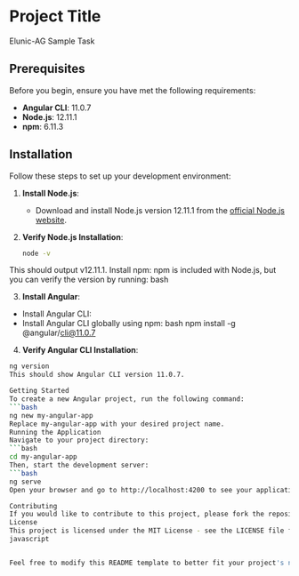 
# Project Title
Elunic-AG Sample Task

## Prerequisites

Before you begin, ensure you have met the following requirements:

- **Angular CLI**: 11.0.7
- **Node.js**: 12.11.1
- **npm**: 6.11.3

## Installation

Follow these steps to set up your development environment:

1. **Install Node.js**:
   - Download and install Node.js version 12.11.1 from the [official Node.js website](https://nodejs.org/en/download/releases/).

2. **Verify Node.js Installation**:
   ```bash
   node -v
This should output v12.11.1.
Install npm:
npm is included with Node.js, but you can verify the version by running:
bash

 3. **Install Angular**:
   - Install Angular CLI:
   - Install Angular CLI globally using npm:
  bash
  npm install -g @angular/cli@11.0.7

   4. **Verify Angular CLI Installation**:
   ```bash
   ng version
   This should show Angular CLI version 11.0.7.

Getting Started
To create a new Angular project, run the following command:
```bash
ng new my-angular-app
Replace my-angular-app with your desired project name.
Running the Application
Navigate to your project directory:
```bash
cd my-angular-app
Then, start the development server:
```bash
ng serve
Open your browser and go to http://localhost:4200 to see your application in action.

Contributing
If you would like to contribute to this project, please fork the repository and submit a pull request.
License
This project is licensed under the MIT License - see the LICENSE file for details.
javascript


Feel free to modify this README template to better fit your project's needs! If you have any further questions or need additional assistance, just let me know!

